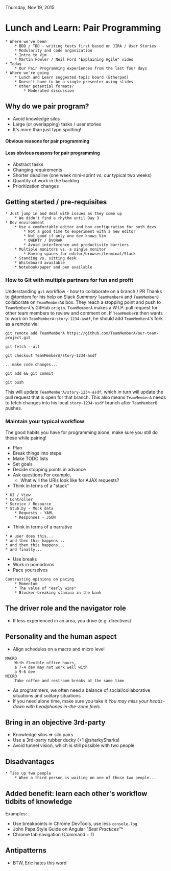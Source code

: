 Thursday, Nov 19, 2015

# Lunch and Learn: Pair Programming
```
* Where we've been
    * BDD / TDD - writing tests first based on JIRA / User Stories
    * Modularity and code organization
    * Intro to Vim
    * Martin Fowler / Neil Ford "Explaining Agile" video
* Today
    * Our Pair Programming experiences from the last four days
* Where we're going
    * Lunch and Learn suggested topic board (Etherpad)
    * Doesn't have to be a single presenter using slides
    * Other potential formats?
        * Moderated discussion
```

## Why do we pair program?
* Avoid knowledge silos
* Large (or overlapping) tasks / user stories
* It's more than just typo spotting!
  
#### Obvious reasons for pair programming  
#### Less obvious reasons for pair programming  
* Abstract tasks
* Changing requirements
* Shorter deadline (one week mini-sprint vs. our typical two weeks)
* Quantity of work in the backlog
* Prioritization changes

## Getting started / pre-requisites
```
* Just jump in and deal with issues as they come up
    * We didn't find a rhythm until Day 3
* Dev environment
    * Use a comfortable editor and box configuration for both devs
        * Not a good time to experiment with a new editor
        * Not good if only one dev knows Vim
        * QWERTY / DVORAK
        * Avoid interference and productivity barriers
    * Multiple monitors vs. a single monitor
        * Having spaces for editor/browser/terminal/Slack
    * Standing vs. sitting desk
    * Whiteboard available
    * Notebook/paper and pen available
```
### How to Git with multiple partners for fun and profit
Understanding `git` workflow - how to collaborate on a branch / PR
Thanks to @tomtom for his help on Slack
_Summary_
`TeamMemberA` and `TeamMemberB` collaborate on `TeamMemberA`s box.
They reach a stopping point and push to `TeamMemberA`'s GitHub `origin`.
`TeamMemberA` makes a W.I.P. pull request for other team members to review and comment on.
If `TeamMemberB` then wants to work on `TeamMemberA:story-1234-asdf`,
he should add `TeamMemberA`'s fork as a remote via:
```
git remote add TeamMemberA https://github.com/TeamMemberA/our-team-project.git

git fetch --all

git checkout TeamMemberA/story-1234-asdf

...make code changes...

git add && git commit

git push
```
This will update `TeamMemberA/story-1234-asdf`,
which in turn will update the pull request that is open for that branch.
This also means `TeamMemberA` needs to fetch changes into his local `story-1234-asdf` branch after `TeamMemberB` pushes.
### Maintain your typical workflow
The good habits you have for programming alone, make sure you still do these while pairing!
* Plan
* Break things into steps
* Make TODO lists
* Set goals
* Decide stopping points in advance
* Ask questions
For example,
    - What will the URIs look like for AJAX requests?
* Think in terms of a "stack"
```
* UI / View
* Controller
* Service / Resource
* Stub.by - Mock data
    * Requests - YAML
    * Responses - JSON
```
* Think in terms of a narrative
```
* A user does this...
* and then this happens...
* and then this happens...
* and finally...
```
* Use breaks
* Work in pomodoros
* Pace yourselves
```
Contrasting opinions on pacing
    * Momentum
    * The value of "early wins"
    * Blocker-breaking stamina in the bank
```

## The driver role and the navigator role
* If less experienced in an area, you drive (e.g. directives)

## Personality and the human aspect
* Align schedules on a macro and micro level
```
MACRO
    With flexible office hours,
    a 7-4 dev may not work well with
    a 9-6 dev
MICRO
    Take coffee and restroom breaks at the same time
```
* As programmers, we often need a balance of social/collaborative situations and solitary situations
* If you need alone time, make sure you take it
_You may miss your heads-down with headphones in-the-zone feels._

## Bring in an objective 3rd-party
* Knowledge silos => silo pairs
* Use a 3rd-party rubber ducky (+1 @sharkySharks)
* Avoid tunnel vision, which is still possible with two people

## Disadvantages
```
* Ties up two people
    * When a third person is waiting on one of those two people...
```

## Added benefit: learn each other's workflow tidbits of knowledge
Examples:
* Use breakpoints in Chrome DevTools, use less `console.log`
* John Papa Style Guide on Angular _"Best Practices"_*
* Chrome tab navigation (Command + 1)
## Antipatterns
* BTW, Eric hates this word
